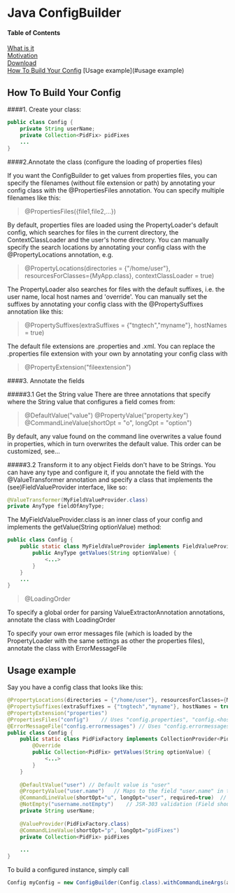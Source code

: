 Java ConfigBuilder
==================

#### Table of Contents
[What is it](#what-is-it)  
[Motivation](#motivation)  
[Download](#download)  
[How To Build Your Config](#how-to-build-your-config)
[Usage example](#usage example)

How To Build Your Config
------------------------

####1. Create your class:
```java
public class Config {
    private String userName;
    private Collection<PidFix> pidFixes
    ...
}
```
####2.Annotate the class (configure the loading of properties files)

If you want the ConfigBuilder to get values from properties files, 
you can specify the filenames (without file extension or path) by 
annotating your config class with the @PropertiesFiles annotation. 
You can specify multiple filenames like this: 
> @PropertiesFiles({file1,file2,...})

By default, properties files are loaded using the PropertyLoader's default config, which 
searches for files in the current directory, the ContextClassLoader and the user's home directory.
You can manually specify the search locations by annotating your config class with the @PropertyLocations annotation, e.g.
> @PropertyLocations(directories = {"/home/user"}, resourcesForClasses={MyApp.class}, contextClassLoader = true)

The PropertyLoader also searches for files with the default suffixes, i.e. the user name, local host names and 'override'.
You can manually set the suffixes by annotating your config class with the @PropertySuffixes annotation like this:
> @PropertySuffixes(extraSuffixes = {"tngtech","myname"}, hostNames = true)

The default file extensions are .properties and .xml. You can replace the .properties file extension with your own
by annotating your config class with 
> @PropertyExtension("fileextension")

####3. Annotate the fields

#####3.1 Get the String value
There are three annotations that specify where the String value that configures a field comes from:
> @DefaultValue("value")
> @PropertyValue("property.key")
> @CommandLineValue(shortOpt = "o", longOpt = "option")

By default, any value found on the command line overwrites a value found in properties, which in turn overwrites the default value.
This order can be customized, see...

#####3.2 Transform it to any object
Fields don't have to be Strings. You can have any type and configure it, if you annotate the field with the
@ValueTransformer annotation and specify a class that implements the (see)FieldValueProvider interface, like so:
```java
@ValueTransformer(MyFieldValueProvider.class)
private AnyType fieldOfAnyType;
```

The MyFieldValueProvider.class is an inner class of your config and implements the getValue(String optionValue) method:
```java
public class Config {
    public static class MyFieldValueProvider implements FieldValueProvider<AnyType> {
        public AnyType getValues(String optionValue) {
            <...>
        }
    }
    ...
}
```


> @LoadingOrder

To specify a global order for parsing ValueExtractorAnnotation annotations, annotate the class with 
LoadingOrder

To specify your own error messages file (which is loaded by the PropertyLoader with the same settings as other the properties files), annotate the class with 
ErrorMessageFile

Usage example
-------------
Say you have a config class that looks like this:
```java
@PropertyLocations(directories = {"/home/user"}, resourcesForClasses={MyApp.class}, contextClassLoader = true)
@PropertySuffixes(extraSuffixes = {"tngtech","myname"}, hostNames = true)
@PropertyExtension("properties")
@PropertiesFiles("config")    // Uses "config.properties", "config.<hostname>.properties", etc.
@ErrorMessageFile("config.errormessages") // Uses "config.errormessages.properties" for i18n error messages
public class Config {
    public static class PidFixFactory implements CollectionProvider<PidFix> {
        @Override
        public Collection<PidFix> getValues(String optionValue) {
            <...>
        }
    }
 
    @DefaultValue("user") // Default value is "user"
    @PropertyValue("user.name")   // Maps to the field "user.name" in the properties file
    @CommandLineValue(shortOpt="u", longOpt="user", required=true)  // Command line arguments (required option "-u/--user"
    @NotEmpty("username.notEmpty")    // JSR-303 validation (Field should not be empty)
    private String userName;
 
    @ValueProvider(PidFixFactory.class)
    @CommandLineValue(shortOpt="p", longOpt="pidFixes")
    private Collection<PidFix> pidFixes
 
    ...
}
```
To build a configured instance, simply call
```java
Config myConfig = new ConfigBuilder(Config.class).withCommandLineArgs(args).build();
```
